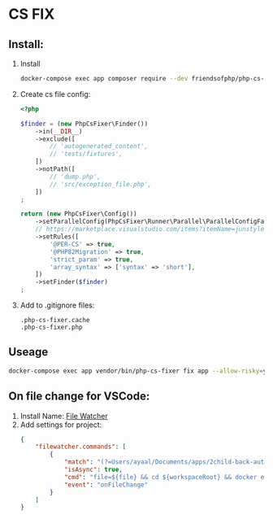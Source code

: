 # CS FIX
## Install:
1. Install 
    ```bash
    docker-compose exec app composer require --dev friendsofphp/php-cs-fixer
    ```
1. Create cs file config:
    ```php
    <?php

    $finder = (new PhpCsFixer\Finder())
        ->in(__DIR__)
        ->exclude([
            // 'autogenerated_content',
            // 'tests/fixtures',
        ])
        ->notPath([
            // 'dump.php',
            // 'src/exception_file.php',
        ])
    ;

    return (new PhpCsFixer\Config())
        ->setParallelConfig(PhpCsFixer\Runner\Parallel\ParallelConfigFactory::detect())
        // https://marketplace.visualstudio.com/items?itemName=junstyle.php-cs-fixer
        ->setRules([
            '@PER-CS' => true,
            '@PHP82Migration' => true,
            'strict_param' => true,
            'array_syntax' => ['syntax' => 'short'],
        ])
        ->setFinder($finder)
    ;
    ```
1. Add to .gitignore files:
    ```
    .php-cs-fixer.cache
    .php-cs-fixer.php
    ```
## Useage
```bash
docker-compose exec app vendor/bin/php-cs-fixer fix app --allow-risky=yes
```
## On file change for VSCode:
1. Install Name: [File Watcher](https://marketplace.visualstudio.com/items?itemName=appulate.filewatcher)
1. Add settings for project:
    ```json
    {
        "filewatcher.commands": [
            {
                "match": "(?=Users/ayaal/Documents/apps/2child-back-auth/app/*).*(?=\\.php)",
                "isAsync": true,
                "cmd": "file=${file} && cd ${workspaceRoot} && docker exec 2child-api-getway-app ./vendor/bin/php-cs-fixer fix ${file/Users\\/ayaal\\/Documents\\/apps\\/2child-back-auth/app} --allow-risky=yes --cache-file=./.php-cs-fixer.cache --quiet",
                "event": "onFileChange"
            }	
        ]
    }
    ```